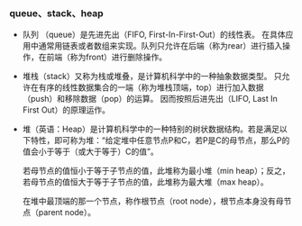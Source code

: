### queue、stack、heap
* 队列 （queue）是先进先出（FIFO, First-In-First-Out）的线性表。
在具体应用中通常用链表或者数组来实现。队列只允许在后端（称为rear）进行插入操作，在前端（称为front）进行删除操作。

* 堆栈（stack）又称为栈或堆叠，是计算机科学中的一种抽象数据类型。
只允许在有序的线性数据集合的一端（称为堆栈顶端，top）进行加入数据（push）和移除数据（pop）的运算。
因而按照后进先出（LIFO, Last In First Out）的原理运作。

* 堆（英语：Heap）是计算机科学中的一种特别的树状数据结构。若是满足以下特性，即可称为堆：“给定堆中任意节点P和C，若P是C的母节点，那么P的值会小于等于（或大于等于）C的值”。

	若母节点的值恒小于等于子节点的值，此堆称为最小堆（min heap）；反之，若母节点的值恒大于等于子节点的值，此堆称为最大堆（max heap）。

	在堆中最顶端的那一个节点，称作根节点（root node），根节点本身没有母节点（parent node）。